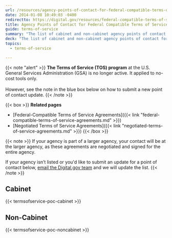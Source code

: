 ```yaml
---
url: /resources/agency-points-of-contact-for-federal-compatible-terms-of-service-agreements/
date: 2014-01-08 10:49:03 -0400
redirectto: https://digital.gov/resources/federal-compatible-terms-of-service-agreements/
title: Agency Points of Contact for Federal Compatible Terms of Service Agreements
guide: terms-of-service
summary: "The list of cabinet and non-cabinet agency points of contact for the federal-compatible Terms of Service agreements."
deck: "The list of cabinet and non-cabinet agency points of contact for the federal-compatible Terms of Service agreements."
topics:
  - terms-of-service

---
```


{{< note "alert" >}}
**The Terms of Service (TOS) program** at the U.S. General Services Administration (GSA) is no longer active. It applied to no-cost tools only.<br /><br />However, see the note in the blue box below on how to submit a new point of contact update.
{{< /note >}}

{{< box >}}
**Related pages**

- [Federal-Compatible Terms of Service Agreements]({{< link "federal-compatible-terms-of-service-agreements.md" >}})
- [Negotiated Terms of Service Agreements]({{< link "negotiated-terms-of-service-agreements.md" >}})
{{< /box >}}

{{< note >}}
If your agency is part of a larger agency, your contact will be at the larger agency, as these agreements are negotiated and signed for the entire agency.

If your agency isn’t listed or you'd like to submit an update for a point of contact below, [email the Digital.gov team](mailto:digitalgov@gsa.gov) and we will update the list.
{{< /note >}}

## Cabinet

{{< termsofservice-poc-cabinet >}}

## Non-Cabinet

{{< termsofservice-poc-noncabinet >}}
